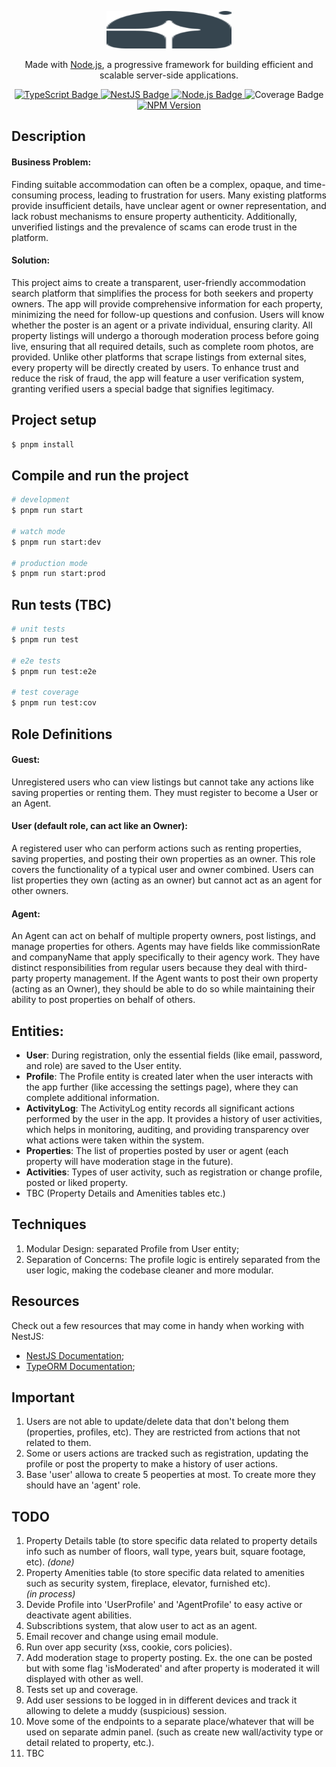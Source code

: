 <p align="center">
  <a href="http://nestjs.com/" target="_blank">
    <img src="src/assets/logo.svg" width="200" height="60" />
  </a>
</p>

[circleci-image]: https://img.shields.io/circleci/build/github/nestjs/nest/master?token=abc123def456
[circleci-url]: https://circleci.com/gh/nestjs/nest

  <p align="center">
    Made with <a href="http://nodejs.org" target="_blank">Node.js</a>, a progressive framework for building efficient and scalable server-side applications.
  </p>

  <p align="center">
  <a href="https://www.typescriptlang.org/" target="_blank">
    <img src="https://img.shields.io/badge/typescript-v4.5.2-3178c6?logo=typescript&logoColor=3178c6" alt="TypeScript Badge" />
  </a>
  <a href="https://nestjs.com" target="_blank">
    <img src="https://img.shields.io/badge/nestjs-v8.0.0-E0234E?logo=nestjs&logoColor=E0234E" alt="NestJS Badge" />
  </a>
  <a href="https://nodejs.org/" target="_blank">
    <img src="https://img.shields.io/badge/node.js-^20.3.1-339933?logo=node.js&logoColor=339933" alt="Node.js Badge" />
  </a>
  <img src="https://img.shields.io/badge/coverage-0%25-brightgreen" alt="Coverage Badge" />
  </a>
  <a href="https://www.npmjs.com" target="_blank">
    <img src="https://img.shields.io/npm/v/@nestjs/core.svg" alt="NPM Version" />
  </a>
</p>
  <!--[![Backers on Open Collective](https://opencollective.com/nest/backers/badge.svg)](https://opencollective.com/nest#backer)
  [![Sponsors on Open Collective](https://opencollective.com/nest/sponsors/badge.svg)](https://opencollective.com/nest#sponsor)-->

## Description

#### Business Problem:

Finding suitable accommodation can often be a complex, opaque, and time-consuming process, leading to frustration for users. Many existing platforms provide insufficient details, have unclear agent or owner representation, and lack robust mechanisms to ensure property authenticity. Additionally, unverified listings and the prevalence of scams can erode trust in the platform.

#### Solution:

This project aims to create a transparent, user-friendly accommodation search platform that simplifies the process for both seekers and property owners. The app will provide comprehensive information for each property, minimizing the need for follow-up questions and confusion. Users will know whether the poster is an agent or a private individual, ensuring clarity.
All property listings will undergo a thorough moderation process before going live, ensuring that all required details, such as complete room photos, are provided. Unlike other platforms that scrape listings from external sites, every property will be directly created by users.
To enhance trust and reduce the risk of fraud, the app will feature a user verification system, granting verified users a special badge that signifies legitimacy.

## Project setup

```bash
$ pnpm install
```

## Compile and run the project

```bash
# development
$ pnpm run start

# watch mode
$ pnpm run start:dev

# production mode
$ pnpm run start:prod
```

## Run tests (TBC)

```bash
# unit tests
$ pnpm run test

# e2e tests
$ pnpm run test:e2e

# test coverage
$ pnpm run test:cov
```

## Role Definitions

#### Guest:

Unregistered users who can view listings but cannot take any actions like saving properties or renting them. They must register to become a User or an Agent.

#### User (default role, can act like an Owner):

A registered user who can perform actions such as renting properties, saving properties, and posting their own properties as an owner.
This role covers the functionality of a typical user and owner combined.
Users can list properties they own (acting as an owner) but cannot act as an agent for other owners.

#### Agent:

An Agent can act on behalf of multiple property owners, post listings, and manage properties for others.
Agents may have fields like commissionRate and companyName that apply specifically to their agency work.
They have distinct responsibilities from regular users because they deal with third-party property management.
If the Agent wants to post their own property (acting as an Owner), they should be able to do so while maintaining their ability to post properties on behalf of others.

## Entities:

- **User**: During registration, only the essential fields (like email, password, and role) are saved to the User entity.
- **Profile**: The Profile entity is created later when the user interacts with the app further (like accessing the settings page), where they can complete additional information.
- **ActivityLog**: The ActivityLog entity records all significant actions performed by the user in the app. It provides a history of user activities, which helps in monitoring, auditing, and providing transparency over what actions were taken within the system.
- **Properties**: The list of properties posted by user or agent (each property will have moderation stage in the future).
- **Activities**: Types of user activity, such as registration or change profile, posted or liked property.
- TBC (Property Details and Amenities tables etc.)

## Techniques

1. Modular Design: separated Profile from User entity;
1. Separation of Concerns: The profile logic is entirely separated from the user logic, making the codebase cleaner and more modular.

## Resources

Check out a few resources that may come in handy when working with NestJS:

- [NestJS Documentation](https://docs.nestjs.com);
- [TypeORM Documentation](https://typeorm.io);

## Important

1. Users are not able to update/delete data that don't belong them (properties, profiles, etc). They are restricted from actions that not related to them.
2. Some or users actions are tracked such as registration, updating the profile or post the property to make a history of user actions.
3. Base 'user' allowa to create 5 peoperties at most. To create more they should have an 'agent' role. 

## TODO

1. Property Details table (to store specific data related to property details info such as number of floors, wall type, years buit, square footage, etc). *(done)*
2. Property Amenities table (to store specific data related to amenities such as security system, fireplace, elevator, furnished etc). <br/> *(in process)*
3. Devide Profile into 'UserProfile' and 'AgentProfile' to easy active or deactivate agent abilities.
4. Subscribtions system, that alow user to act as an agent.
5. Email recover and change using email module.
6. Run over app security (xss, cookie, cors policies).
7. Add moderation stage to property posting. Ex. the one can be posted but with some flag 'isModerated' and after property is moderated it will displayed with other as well.
8. Tests set up and coverage.
9. Add user sessions to be logged in in different devices and track it allowing to delete a muddy (suspicious) session.
10. Move some of the endpoints to a separate place/whatever that will be used on separate admin panel.
    (such as create new wall/activity type or detail related to property, etc.).
11. TBC
